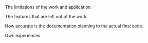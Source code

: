 The limitations of the work and application. 

The features that are left out of the work. 

How accurate is the documentation planning to the actual final code. 

Own experiences
